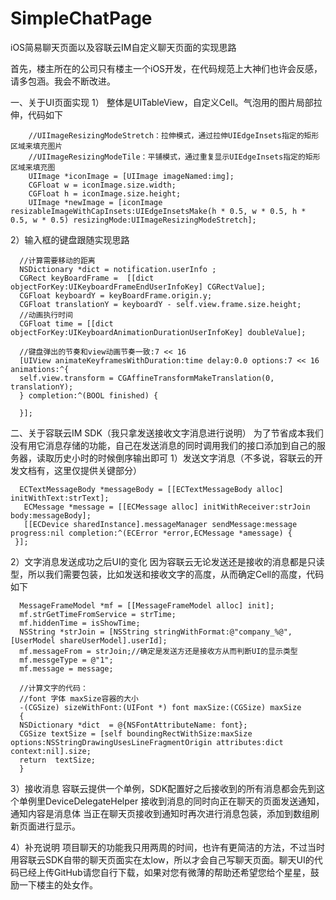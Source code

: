 # SimpleChatPage
iOS简易聊天页面以及容联云IM自定义聊天页面的实现思路

首先，楼主所在的公司只有楼主一个iOS开发，在代码规范上大神们也许会反感，请多包涵。我会不断改进。

一、关于UI页面实现
 1） 整体是UITableView，自定义Cell。气泡用的图片局部拉伸，代码如下
        
        //UIImageResizingModeStretch：拉伸模式，通过拉伸UIEdgeInsets指定的矩形区域来填充图片
        //UIImageResizingModeTile：平铺模式，通过重复显示UIEdgeInsets指定的矩形区域来填充图
        UIImage *iconImage = [UIImage imageNamed:img];
        CGFloat w = iconImage.size.width;
        CGFloat h = iconImage.size.height;
        UIImage *newImage = [iconImage resizableImageWithCapInsets:UIEdgeInsetsMake(h * 0.5, w * 0.5, h * 0.5, w * 0.5) resizingMode:UIImageResizingModeStretch];

  2）输入框的键盘跟随实现思路
  
      //计算需要移动的距离
      NSDictionary *dict = notification.userInfo ;
      CGRect keyBoardFrame =  [[dict objectForKey:UIKeyboardFrameEndUserInfoKey] CGRectValue];
      CGFloat keyboardY = keyBoardFrame.origin.y;
      CGFloat translationY = keyboardY - self.view.frame.size.height;
      //动画执行时间
      CGFloat time = [[dict objectForKey:UIKeyboardAnimationDurationUserInfoKey] doubleValue];
      
      //键盘弹出的节奏和view动画节奏一致:7 << 16
      [UIView animateKeyframesWithDuration:time delay:0.0 options:7 << 16 animations:^{
      self.view.transform = CGAffineTransformMakeTranslation(0, translationY);
      } completion:^(BOOL finished) {
  
      }];
        
二、关于容联云IM SDK（我只拿发送接收文字消息进行说明）
 为了节省成本我们没有用它消息存储的功能，自己在发送消息的同时调用我们的接口添加到自己的服务器，读取历史小时的时候倒序输出即可
 1）发送文字消息（不多说，容联云的开发文档有，这里仅提供关键部分）
      
      ECTextMessageBody *messageBody = [[ECTextMessageBody alloc] initWithText:strText];
       ECMessage *message = [[ECMessage alloc] initWithReceiver:strJoin body:messageBody];
       [[ECDevice sharedInstance].messageManager sendMessage:message progress:nil completion:^(ECError *error,ECMessage *amessage) {
     }];
     
  2）文字消息发送成功之后UI的变化
      因为容联云无论发送还是接收的消息都是只读型，所以我们需要包装，比如发送和接收文字的高度，从而确定Cell的高度，代码如下
      
      MessageFrameModel *mf = [[MessageFrameModel alloc] init];
      mf.strGetTimeFromService = strTime;
      mf.hiddenTime = isShowTime;
      NSString *strJoin = [NSString stringWithFormat:@"company_%@",[UserModel shareUserModel].userId];
      mf.messageFrom = strJoin;//确定是发送方还是接收方从而判断UI的显示类型
      mf.messgeType = @"1";
      mf.message = message;
      
      //计算文字的代码：
      //font 字体 maxSize容器的大小
      -(CGSize) sizeWithFont:(UIFont *) font maxSize:(CGSize) maxSize
      {
      NSDictionary *dict  = @{NSFontAttributeName: font};
      CGSize textSize = [self boundingRectWithSize:maxSize options:NSStringDrawingUsesLineFragmentOrigin attributes:dict context:nil].size;
      return  textSize;
      }
      
3）接收消息
     容联云提供一个单例，SDK配置好之后接收到的所有消息都会先到这个单例里DeviceDelegateHelper
     接收到消息的同时向正在聊天的页面发送通知，通知内容是消息体
     当正在聊天页接收到通知时再次进行消息包装，添加到数组刷新页面进行显示。
     
4）补充说明
    项目聊天的功能我只用两周的时间，也许有更简洁的方法，不过当时用容联云SDK自带的聊天页面实在太low，所以才会自己写聊天页面。聊天UI的代码已经上传GitHub请您自行下载，如果对您有微薄的帮助还希望您给个星星，鼓励一下楼主的处女作。
     
       


